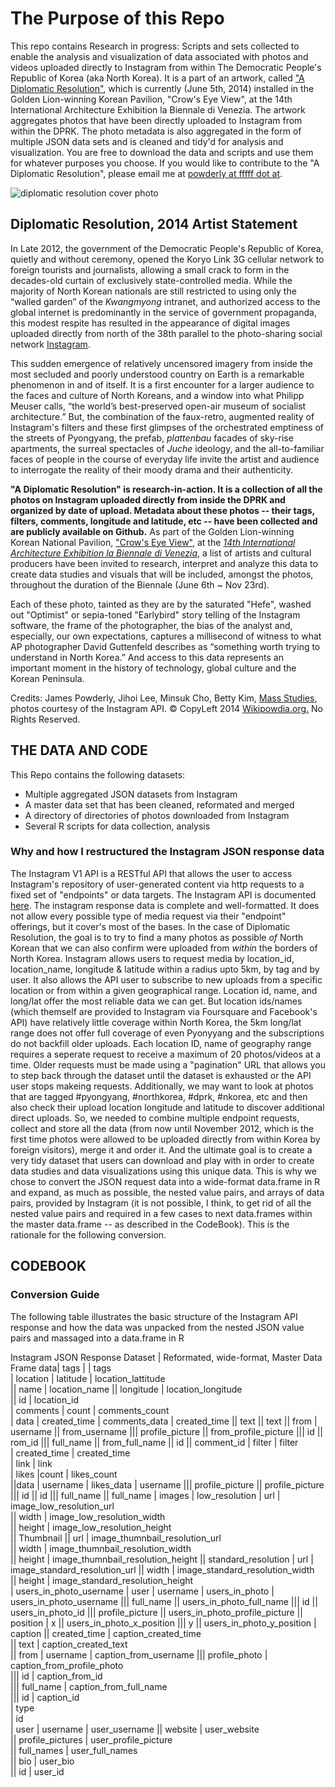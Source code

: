 # The Purpose of this Repo

This repo contains Research in progress: Scripts and sets collected to enable the analysis and visualization of data associated with photos and videos uploaded directly to Instagram from within The Democratic People's Republic of Korea (aka North Korea). It is a part of an artwork, called ["A Diplomatic Resolution"](http://wikipowdia.org/diplomaticresolution), which is currently (June 5th, 2014) installed in the Golden Lion-winning Korean Pavilion, "Crow's Eye View", at the 14th International Architecture Exhibition la Biennale di Venezia. The artwork aggregates photos that have been directly uploaded to Instagram from within the DPRK. The photo metadata is also aggregated in the form of multiple JSON data sets and is cleaned and tidy'd for analysis and visualization. You are free to download the data and scripts and use them for whatever purposes you choose. If you would like to contribute to the "A Diplomatic Resolution", please email me at [powderly at fffff dot at](mailto:powderly@fffff.at).


![diplomatic resolution cover photo](http://wikipowdia.org/images/logo/diplomaticresolution.jpg)
## Diplomatic Resolution, 2014 Artist Statement


In Late 2012, the government of the Democratic People's Republic of Korea, quietly and without ceremony, opened the Koryo Link 3G cellular network to foreign tourists and journalists, allowing a small crack to form in the decades-old curtain of exclusively state-controlled media. While the majority of North Korean nationals are still restricted to using only the “walled garden” of the *Kwangmyong* intranet, and authorized access to the global internet is predominantly in the service of government propaganda, this modest respite has resulted in the appearance of digital images uploaded directly from north of the 38th parallel to the photo-sharing social network [Instagram](http://instagram.com/#).

This sudden emergence of relatively uncensored imagery from inside the most secluded and poorly understood country on Earth is a remarkable phenomenon in and of itself. It is a first encounter for a larger audience to the faces and culture of North Koreans, and a window into what Philipp Meuser calls, “the world’s best-preserved open-air museum of socialist architecture.” But, the combination of the faux-retro, augmented reality of Instagram's filters and these first glimpses of the orchestrated emptiness of the streets of Pyongyang, the prefab, *plattenbau* facades of sky-rise apartments, the surreal spectacles of *Juche* ideology, and the all-to-familiar faces of people in the course of everyday life invite the artist and audience to interrogate the reality of their moody drama and their authenticity.

**"A Diplomatic Resolution" is research-in-action. It is a collection of all the photos on Instagram uploaded directly from inside the DPRK and organized by date of upload. Metadata about these photos -- their tags, filters, comments, longitude and latitude, etc -- have been collected and are publicly available on Github.** As part of the Golden Lion-winning Korean National Pavilion, ["Crow's Eye View"](http://www.korean-pavilion.or.kr/14pavilion/index.html), at the [*14th International Architecture Exhibition la Biennale di Venezia*](http://www.labiennale.org/en/architecture/news/07-06.html), a list of artists and cultural producers have been invited to research, interpret and analyze this data to create data studies and visuals that will be included, amongst the photos, throughout the duration of the Biennale (June 6th ~ Nov 23rd).

Each of these photo, tainted as they are by the saturated "Hefe", washed out "Optimist" or sepia-toned "Earlybird" story telling of the Instagram software, the frame of the photographer, the bias of the analyst and, especially, our own expectations, captures a millisecond of witness to what AP photographer David Guttenfeld describes as “something worth trying to understand in North Korea.” And access to this data represents an important moment in the history of technology, global culture and the Korean Peninsula.

Credits: James Powderly, Jihoi Lee, Minsuk Cho, Betty Kim, [Mass Studies](http://www.massstudies.com/), photos courtesy of the Instagram API. © CopyLeft 2014 [Wikipowdia.org.](http://wikipowdia.org) No Rights Reserved.

## THE DATA AND CODE

This Repo contains the following datasets:
* Multiple aggregated JSON datasets from Instagram
* A master data set that has been cleaned, reformated and merged
* A directory of directories of photos downloaded from Instagram
* Several R scripts for data collection, analysis

### Why and how I restructured the Instagram JSON response data

The Instagram V1 API is a RESTful API that allows the user to access Instagram's repository of user-generated content via http requests to a fixed set of "endpoints" or data targets. The Instagram API is documented [here](http://instagram.com/developer/#). The instagram response data is complete and well-formatted. It does not allow every possible type of media request via their "endpoint" offerings, but it cover's most of the bases. In the case of Diplomatic Resolution, the goal is to try to find a many photos as possible *of* North Korean that we can also confirm were uploaded from *within* the borders of North Korea. Instagram allows users to request media by location_id, location_name, longitude & latitude within a radius upto 5km, by tag and by user. It also allows the API user to subscribe to new uploads from a specific location or from within a given geographical range. Location id, name, and long/lat offer the most reliable data we can get. But location ids/names (which themself are provided to Instagram via Foursquare and Facebook's API) have relatively little coverage within North Korea, the 5km long/lat range does not offer full coverage of even Pyonyyang and the subscriptions do not backfill older uploads. Each location ID, name of geography range requires a seperate request to receive a maximum of 20 photos/videos at a time. Older requests must be made using a "pagination" URL that allows you to step back through the dataset until the dataset is exhausted or the API user stops makeing requests. Additionally, we may want to look at photos that are tagged #pyongyang, #northkorea, #dprk, #nkorea, etc and then also check their upload location longitude and latitude to discover additional direct uploads. So, we needed to combine multiple endpoint requests, collect and store all the data (from now until November 2012, which is the first time photos were allowed to be uploaded directly from within Korea by foreign visitors), merge it and order it. And the ultimate goal is to create a very tidy dataset that users can download and play with in order to create data studies and data visualizations using this unique data. This is why we chose to convert the JSON request data into a wide-format data.frame in R and expand, as much as possible, the nested value pairs, and arrays of data pairs, provided by Instagram (it is not possible, I think, to get rid of all the nested value pairs and required in a few cases to next data.frames within the master data.frame -- as described in the CodeBook). This is the rationale for the following conversion. 

## CODEBOOK
### Conversion Guide

The following table illustrates the basic structure of the Instagram API response and how the data was unpacked from the nested JSON value pairs and massaged into a data.frame in R

Instagram JSON Response Dataset | Reformated, wide-format, Master Data Frame
data|	tags |								                        | tags	
	| location	| latitude							                | location_lattitude	
			   || name					    		                | location_name	
			   || longitude					        		        | location_longitude	
		       || id												| location_id	
	| comments	| count										 		| comments_count	
	|	data	| created_time								 		| comments_data							 | created_time
			   || text												 										|| text
			   || from	| username																			|| from_username
				      ||| profile_picture																	|| from_profile_picture
					  ||| id																				|| rom_id
					  ||| full_name																			|| from_full_name
			   || id																						|| comment_id
	| filter														| filter	
	| created_time													| created_time	
	| link															| link	
	| likes	    |count												| likes_count	
			   ||data   | username									| likes_data								 | username
					  ||| profile_picture																	|| profile_picture
					  ||| id																				|| id
					  ||| full_name																			|| full_name
	| images	| low_resolution 	    | url						| image_low_resolution_url	
			   					       || width						| image_low_resolution_width	
			   		   			       || height					| image_low_resolution_height	
			   || Thumbnail		       || url						| image_thumnbail_resolution_url	
								       || width						| image_thumnbail_resolution_width	
								       || height					| image_thumnbail_resolution_height	
			   || standard_resolution	| url						| image_standard_resolution_url	
								       || width						| image_standard_resolution_width	
									   || height					| image_standard_resolution_height	
	| users_in_photo_username           | user		| username		| users_in_photo						 |	users_in_photo_username
									   			  ||| full_name								 				|| users_in_photo_full_name
			                           			  ||| id													|| users_in_photo_id
												  ||| profile_picture										|| users_in_photo_profile_picture
									   || position	| x														|| users_in_photo_x_position
												  ||| y														|| users_in_photo_y_position
	| caption || created_time										| caption_created_time	
		      || text												| caption_created_text	
		      || from	  | username								| caption_from_username	
						||| profile_photo							| caption_from_profile_photo	
						||| id										| caption_from_id	
						||| full_name								| caption_from_full_name	
			 			||| id										| caption_id	
	| type							
	| id					
	| user  | username												| user_username	
		   || website												| user_website	
		   || profile_pictures										| user_profile_picture	
		   || full_names											| user_full_names	
		   || bio													| user_bio	
		   || id													| user_id	
								

